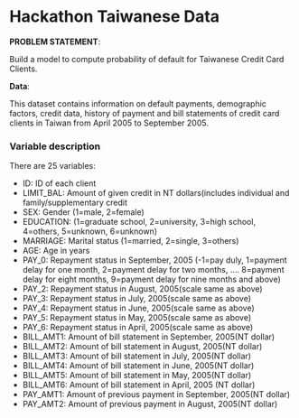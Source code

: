 # Hackathon Taiwanese Data

**PROBLEM STATEMENT**:

Build a model to compute probability of default for Taiwanese Credit Card Clients.

**Data**:

This dataset contains information on default payments, demographic factors, credit data, history of payment and bill statements of credit card clients in Taiwan from April 2005 to September 2005.

### Variable description

There are 25 variables:

- ID: ID of each client
- LIMIT_BAL: Amount of given credit in NT dollars(includes individual and family/supplementary credit
- SEX: Gender (1=male, 2=female)
- EDUCATION: (1=graduate school, 2=university, 3=high school, 4=others, 5=unknown, 6=unknown)
- MARRIAGE: Marital status (1=married, 2=single, 3=others)
- AGE: Age in years
- PAY_0: Repayment status in September, 2005 (-1=pay duly, 1=payment delay for one month, 2=payment delay for two months, ....  8=payment delay for eight months, 9=payment delay for nine months and above)
- PAY_2: Repayment status in August, 2005(scale same as above)
- PAY_3: Repayment status in July, 2005(scale same as above)
- PAY_4: Repayment status in June, 2005(scale same as above)
- PAY_5: Repayment status in May, 2005(scale same as above)
- PAY_6: Repayment status in April, 2005(scale same as above)
- BILL_AMT1: Amount of bill statement in September, 2005(NT dollar)
- BILL_AMT2: Amount of bill statement in August, 2005(NT dollar)
- BILL_AMT3: Amount of bill statement in July, 2005(NT dollar)
- BILL_AMT4: Amount of bill statement in June, 2005(NT dollar)
- BILL_AMT5: Amount of bill statement in May, 2005(NT dollar)
- BILL_AMT6: Amount of bill statement in April, 2005 (NT dollar)
- PAY_AMT1: Amount of previous payment in September, 2005(NT dollar)
- PAY_AMT2: Amount of previous payment in August, 2005(NT dollar)

